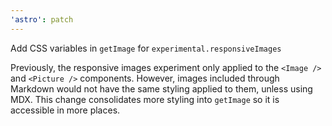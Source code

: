 ```yaml
---
'astro': patch
---
```


Add CSS variables in `getImage` for `experimental.responsiveImages`

Previously, the responsive images experiment only applied to the `<Image />` and `<Picture />` components. However, images included through Markdown would not have the same styling applied to them, unless using MDX. This change consolidates more styling into `getImage` so it is accessible in more places.